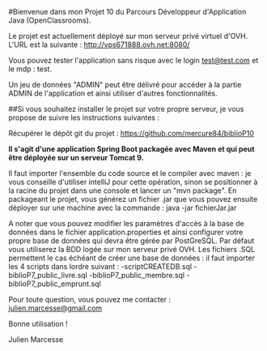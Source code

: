 #Bienvenue dans mon Projet 10 du Parcours Développeur d'Application Java (OpenClassrooms).


Le projet est actuellement déployé sur mon serveur privé virtuel d'OVH. L'URL est la suivante : http://vps671888.ovh.net:8080/

Vous pouvez tester l'application sans risque avec le login test@test.com et le mdp : test.
 
Un jeu de données "ADMIN" peut être délivré pour accéder à la partie ADMIN de l'application et ainsi utiliser d'autres fonctionnalités.

##Si vous souhaitez installer le projet sur votre propre serveur, je vous propose de suivre les instructions suivantes :

Récupérer le dépôt git du projet : https://github.com/mercure84/biblioP10

**Il s'agit d'une application Spring Boot packagée avec Maven et qui peut être déployée sur un serveur Tomcat 9.**

Il faut importer l'ensemble du code source et le compiler avec maven : je vous conseille d'utiliser intelliJ pour cette opération, sinon se positionner à la racine du projet dans une console et lancer un "mvn package".
En packageant le projet, vous générez un fichier .jar que vous pouvez ensuite déployer sur une machine avec la commande :
java -jar fichierJar.jar

A noter que vous pouvez modifier les paramètres d'accès à la base de données dans le fichier application.properties et ainsi configurer votre propre base de données qui devra être gérée par PostGreSQL. Par défaut vous utiliserez la BDD logée sur mon serveur privé OVH.
Les fichiers .SQL permettent le cas échéant de créer une base de données : il faut importer les 4 scripts dans lordre suivant :
-scriptCREATEDB.sql
-biblioP7_public_livre.sql
-biblioP7_public_membre.sql
-biblioP7_public_emprunt.sql


Pour toute question, vous pouvez me contacter : julien.marcesse@gmail.com

Bonne utilisation !

Julien Marcesse
